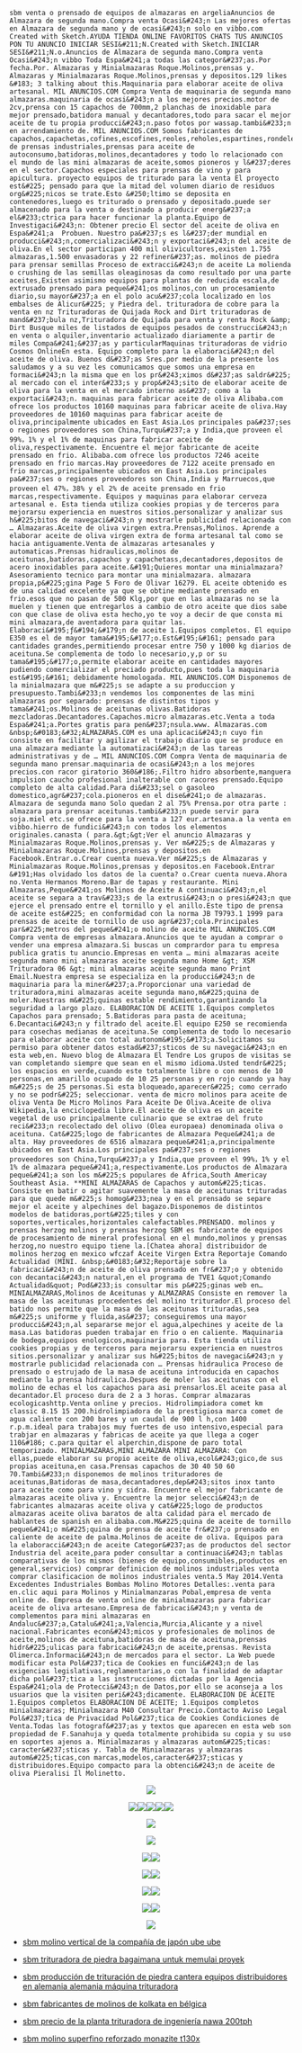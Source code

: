 
```
sbm venta o prensado de equipos de almazaras en argeliaAnuncios de Almazara de segunda mano.Compra venta Ocasi&#243;n Las mejores ofertas en Almazara de segunda mano y de ocasi&#243;n solo en vibbo.com Created with Sketch.AYUDA TIENDA ONLINE FAVORITOS CHATS TUS ANUNCIOS PON TU ANUNCIO INICIAR SESI&#211;N.Created with Sketch.INICIAR SESI&#211;N.o.Anuncios de Almazara de segunda mano.Compra venta Ocasi&#243;n vibbo Toda Espa&#241;a todas las categor&#237;as.Por fecha.Por. Almazaras y Minialmazaras Roque.Molinos,prensas y. Almazaras y Minialmazaras Roque.Molinos,prensas y depositos.129 likes &#183; 3 talking about this.Maquinaria para elaborar aceite de oliva artesanal. MIL ANUNCIOS.COM Compra Venta de maquinaria de segunda mano almazaras.maquinaria de ocasi&#243;n a los mejores precios.motor de 2cv,prensa con 15 capachos de 700mm,2 planchas de inoxidable para mejor prensado,batidora manual y decantadores,todo para sacar el mejor aceite de tu propia producci&#243;n.paso fotos por wassap.tambi&#233;n en arrendamiento de. MIL ANUNCIOS.COM Somos fabricantes de capachos,capachetas,cofines,escofines,reoles,reholes,espartines,rondeles,baleos,etc.Tambi&#233;n de prensas industriales,prensas para aceite de autoconsumo,batidoras,molinos,decantadores y todo lo relacionado con el mundo de las mini almazaras de aceite,somos pioneros y l&#237;deres en el sector.Capachos especiales para prensas de vino y para apicultura. proyecto equipos de triturado para la venta El proyecto est&#225; pensado para que la mitad del volumen diario de residuos org&#225;nicos se trate.Esto &#250;ltimo se deposita en contenedores,luego es triturado o prensado y depositado.puede ser almacenado para la venta o destinado a producir energ&#237;a el&#233;ctrica para hacer funcionar la planta.Equipo de Investigaci&#243;n: Obtener precio El sector del aceite de oliva en Espa&#241;a  Probuen. Nuestro pa&#237;s es l&#237;der mundial en producci&#243;n,comercializaci&#243;n y exportaci&#243;n del aceite de oliva.En el sector participan 400 mil olivicultores,existen 1.755 almazaras,1.500 envasadoras y 22 refiner&#237;as. molinos de piedra para prensar semillas Proceso de extracci&#243;n de aceite La molienda o crushing de las semillas oleaginosas da como resultado por una parte aceites,Existen asimismo equipos para plantas de reducida escala,de extrusado prensado para peque&#241;os molinos,con un procesamiento diario,su mayor&#237;a en el polo acu&#237;cola localizado en los embalses de Alicur&#225; y Piedra del. trituradora de cobre para la venta en nz Trituradoras de Quijada Rock and Dirt trituradoras de mand&#237;bula nz,Trituradora de Quijada para venta y renta Rock &amp; Dirt Busque miles de listados de equipos pesados de construcci&#243;n en venta o alquiler,inventario actualizado diariamente a partir de miles Compa&#241;&#237;as y particularMaquinas trituradoras de vidrio Cosmos OnlineEn esta. Equipo completo para la elaboraci&#243;n del aceite de oliva. Buenos d&#237;as Sres.por medio de la presente los saludamos y a su vez les comunicamos que somos una empresa en formaci&#243;n la misma que en los pr&#243;ximos d&#237;as saldr&#225; al mercado con el inter&#233;s y prop&#243;sito de elaborar aceite de oliva para la venta en el mercado interno as&#237; como a la exportaci&#243;n. maquinas para fabricar aceite de oliva Alibaba.com ofrece los productos 10160 maquinas para fabricar aceite de oliva.Hay proveedores de 10160 maquinas para fabricar aceite de oliva,principalmente ubicados en East Asia.Los principales pa&#237;ses o regiones proveedores son China,Turqu&#237;a y India,que proveen el 99%，1% y el 1% de maquinas para fabricar aceite de oliva,respectivamente. Encuentre el mejor fabricante de aceite prensado en frio. Alibaba.com ofrece los productos 7246 aceite prensado en frio marcas.Hay proveedores de 7122 aceite prensado en frio marcas,principalmente ubicados en East Asia.Los principales pa&#237;ses o regiones proveedores son China,India y Marruecos,que proveen el 47%，38% y el 2% de aceite prensado en frio marcas,respectivamente. Equipos y maquinas para elaborar cerveza artesanal e. Esta tienda utiliza cookies propias y de terceros para mejorarsu experiencia en nuestros sitios.personalizar y analizar sus h&#225;bitos de navegaci&#243;n y mostrarle publicidad relacionada con … Almazaras.Aceite de oliva virgen extra.Prensas,Molinos. Aprende a elaborar aceite de oliva virgen extra de forma artesanal tal como se hacia antiguamente.Venta de almazaras artesanales y automaticas.Prensas hidraulicas,molinos de aceitunas,batidoras,capachos y capachetass,decantadores,depositos de acero inoxidables para aceite.&#191;Quieres montar una minialmazara? Asesoramiento tecnico para montar una minialmazara. almazara propia,p&#225;gina Page 5 Foro de Olivar 16279. EL aceite obtenido es de una calidad excelente ya que se obtine mediante prensado en frio.esos que no pasan de 500 Klg,por que en las almazaras no se la muelen y tienen que entregarlos a cambio de otro aceite que dios sabe con que clase de oliva esta hecho,yo te voy a decir de que consta mi mini almazara,de aventadora para quitar las. Elaboraci&#195;ƒ&#194;&#179;n de aceite 1.Equipos completos. El equipo E350 es el de mayor tama&#195;&#177;o.Est&#195;&#161; pensado para cantidades grandes,permitiendo procesar entre 750 y 1000 kg diarios de aceituna.Se complementa de todo lo necesario,y,p or su tama&#195;&#177;o,permite elaborar aceite en cantidades mayores pudiendo comercializar el preciado producto,pues toda la maquinaria est&#195;&#161; debidamente homologada. MIL ANUNCIOS.COM Disponemos de la minialmazara que m&#225;s se adapte a su produccion y presupuesto.Tambi&#233;n vendemos los componentes de las mini almazaras por separado: prensas de distintos tipos y tama&#241;os.Molinos de aceitunas olivas.Batidoras mezcladoras.Decantadores.Capachos.micro almazaras.etc.Venta a toda Espa&#241;a.Portes gratis para pen&#237;nsula.www. Almazaras.com &nbsp;&#0183;&#32;ALMAZARAS.COM es una aplicaci&#243;n cuyo fin consiste en facilitar y agilizar el trabajo diario que se produce en una almazara mediante la automatizaci&#243;n de las tareas administrativas y de … MIL ANUNCIOS.COM Compra Venta de maquinaria de segunda mano prensar.maquinaria de ocasi&#243;n a los mejores precios.con racor giratorio 360&#186;.Filtro hidro absorbente,manguera impulsion caucho profesional inalterable con racores prensado.Equipo completo de alta calidad.Para di&#233;sel o gasoleo domestico,agr&#237;cola.pioneros en el dise&#241;o de almazaras. Almazara de segunda mano Solo quedan 2 al 75% Prensa.por otra parte : almazara para prensar aceitunas.tambi&#233;n puede servir para soja.miel etc.se ofrece para la venta a 127 eur.artesana.a la venta en vibbo.hierro de fundici&#243;n con todos los elementos originales.canasta ( para.&gt;&gt;Ver el anuncio Almazaras y Minialmazaras Roque.Molinos,prensas y. Ver m&#225;s de Almazaras y Minialmazaras Roque.Molinos,prensas y depositos.en Facebook.Entrar.o.Crear cuenta nueva.Ver m&#225;s de Almazaras y Minialmazaras Roque.Molinos,prensas y depositos.en Facebook.Entrar &#191;Has olvidado los datos de la cuenta? o.Crear cuenta nueva.Ahora no.Venta Hermanos Moreno.Bar de tapas y restaurante. Mini Almazaras,Peque&#241;os Molinos de Aceite A continuaci&#243;n,el aceite se separa a trav&#233;s de la extrusi&#243;n o presi&#243;n que ejerce el prensado entre el tornillo y el anillo.Este tipo de prensa de aceite est&#225; en conformidad con la norma JB T9793.1 1999 para prensas de aceite de tornillo de uso agr&#237;cola.Principales par&#225;metros del peque&#241;o molino de aceite MIL ANUNCIOS.COM Compra venta de empresas almazara.Anuncios que te ayudan a comprar o vender una empresa almazara.Si buscas un comprardor para tu empresa publica gratis tu anuncio.Empresas en venta … mini almazaras aceite segunda mano mini almazaras aceite segunda mano Home &gt; XSM Trituradora 06 &gt; mini almazaras aceite segunda mano Print Email.Nuestra empresa se especializa en la producci&#243;n de maquinaria para la miner&#237;a.Proporcionar una variedad de trituradora,mini almazaras aceite segunda mano,m&#225;quina de moler.Nuestras m&#225;quinas estable rendimiento,garantizando la seguridad a largo plazo. ELABORACION DE ACEITE 1.Equipos completos Capachos para prensado; 5.Batidoras para pasta de aceituna; 6.Decantaci&#243;n y filtrado del aceite.El equipo E250 se recomienda para cosechas medianas de aceituna.Se complementa de todo lo necesario para elaborar aceite con total autonom&#195;&#173;a.Solicitamos su permiso para obtener datos estad&#237;sticos de su navegaci&#243;n en esta web,en. Nuevo blog de Almazara El Tendre Los grupos de visitas se van completando siempre que sean en el mismo idioma.Usted tendr&#225; los espacios en verde,cuando este totalmente libre o con menos de 10 personas,en amarillo ocupado de 10 25 personas y en rojo cuando ya hay m&#225;s de 25 personas.Si esta bloqueado,aparecer&#225; como cerrado y no se podr&#225; seleccionar. venta de micro molinos para aceite de oliva Venta De Micro Molinos Para Aceite De Oliva.Aceite de oliva Wikipedia,la enciclopedia libre.El aceite de oliva es un aceite vegetal de uso principalmente culinario que se extrae del fruto reci&#233;n recolectado del olivo (Olea europaea) denominada oliva o aceituna. Cat&#225;logo de fabricantes de Almazara Peque&#241;a de alta. Hay proveedores de 6516 almazara peque&#241;a,principalmente ubicados en East Asia.Los principales pa&#237;ses o regiones proveedores son China,Turqu&#237;a y India,que proveen el 99%，1% y el 1% de almazara peque&#241;a,respectivamente.Los productos de Almazara peque&#241;a son los m&#225;s populares de Africa,South Americay Southeast Asia. **MINI ALMAZARAS de Capachos y autom&#225;ticas. Consiste en batir o agitar suavemente la masa de aceitunas trituradas para que quede m&#225;s homog&#233;nea y en el prensado se separe mejor el aceite y alpechines del bagazo.Disponemos de distintos modelos de batidoras,port&#225;tiles y con soportes,verticales,horizontales calefactables.PRENSADO. molinos y prensas herzog molinos y prensas herzog SBM es fabricante de equipos de procesamiento de mineral profesional en el mundo,molinos y prensas herzog,no nuestro equipo tiene la.[Chatea ahora] distribuidor de molinos herzog en mexico wfczaf Aceite Virgen Extra Reportaje Comando Actualidad (MINI. &nbsp;&#0183;&#32;Reportaje sobre la fabricaci&#243;n de aceite de oliva prensado en fr&#237;o y obtenido con decantaci&#243;n natural,en el programa de TVE1 &quot;Comando Actualidad&quot; Pod&#233;is consultar mis p&#225;ginas web en… MINIALMAZARAS,Molinos de Aceitunas y ALMAZARAS Consiste en remover la masa de las aceitunas procedentes del molino triturador.El proceso del batido nos permite que la masa de las aceitunas trituradas,sea m&#225;s uniforme y fluida,as&#237; conseguiremos una mayor producci&#243;n,al separarse mejor el agua,alpechines y aceite de la masa.Las batidoras pueden trabajar en frio o en caliente. Maquinaria de bodega,equipos enologicos,maquinaria para. Esta tienda utiliza cookies propias y de terceros para mejorarsu experiencia en nuestros sitios.personalizar y analizar sus h&#225;bitos de navegaci&#243;n y mostrarle publicidad relacionada con … Prensas hidraulica Proceso de prensado o estrujado de la masa de aceituna introducida en capachos mediante la prensa hidraulica.Despues de moler las aceitunas con el molino de echas el los capachos para asi prensarlos.El aceite pasa al decantador.El proceso dura de 2 a 3 horas. Comprar almazaras ecologicashttp.Venta online y precios. Hidrolimpiadora comet km classic 8.15 15 200.hidrolimpiadora de la prestigiosa marca comet de agua caliente con 200 bares y un caudal de 900 l h,con 1400 r.p.m.ideal para trabajos muy fuertes de uso intensivo,especial para trabjar en almazaras y fabricas de aceite ya que llega a coger 110&#186; c.para quitar el alperchin,dispone de paro total temporizado. MINIALMAZARAS,MINI ALMAZARA MINI ALMAZARA: Con ellas,puede elaborar su propio aceite de oliva,ecol&#243;gico,de sus propias aceituna,en casa.Prensas capachos de 30 40 50 60 70.Tambi&#233;n disponemos de molinos trituradores de aceitunas,Batidoras de masa,decantadores,dep&#243;sitos inox tanto para aceite como para vino y sidra. Encuentre el mejor fabricante de almazaras aceite oliva y. Encuentre la mejor selecci&#243;n de fabricantes almazaras aceite oliva y cat&#225;logo de productos almazaras aceite oliva baratos de alta calidad para el mercado de hablantes de spanish en alibaba.com.M&#225;quina de aceite de tornillo peque&#241;o m&#225;quina de prensa de aceite fr&#237;o prensado en caliente de aceite de palma.Molinos de aceite de oliva. Equipos para la elaboracci&#243;n de aceite Categor&#237;as de productos del sector Industria del aceite,para poder consultar a continuaci&#243;n tablas comparativas de los mismos (bienes de equipo,consumibles,productos en general,servicios) comprar definicion de molinos industriales venta comprar clasificacion de molinos industriales venta.5 May 2014.Venta Excedentes Industriales Bombas Molino Motores Detalles:.venta para en.clic aqui para Molinos y Minialmanzaras Pobal,empresa de venta online de. Empresa de venta online de minialmazaras para fabricar aceite de oliva artesano.Empresa de fabricaci&#243;n y venta de complementos para mini almazaras en Andaluc&#237;a,Catalu&#241;a,Valencia,Murcia,Alicante y a nivel nacional.Fabricantes econ&#243;micos y profesionales de molinos de aceite,molinos de aceituna,batidoras de masa de aceituna,prensas hidr&#225;ulicas para fabricaci&#243;n de aceite,prensas. Revista Olimerca.Informaci&#243;n de mercados para el sector. La Web puede modificar esta Pol&#237;tica de Cookies en funci&#243;n de las exigencias legislativas,reglamentarias,o con la finalidad de adaptar dicha pol&#237;tica a las instrucciones dictadas por la Agencia Espa&#241;ola de Protecci&#243;n de Datos,por ello se aconseja a los usuarios que la visiten peri&#243;dicamente. ELABORACION DE ACEITE 1.Equipos completos ELABORACION DE ACEITE; 1.Equipos completos minialmazaras; Minialmazara M40 Consultar Precio.Contacto Aviso Legal Pol&#237;tica de Privacidad Pol&#237;tica de Cookies Condiciones de Venta.Todas las fotograf&#237;as y textos que aparecen en esta web son propiedad de F.Sanahuja y queda totalmente prohibida su copia y su uso en soportes ajenos a. Minialmazaras y almazaras autom&#225;ticas: caracter&#237;sticas y. Tabla de Minialmazaras y almazaras autom&#225;ticas,con marcas,modelos,caracter&#237;sticas y distribuidores.Equipo compacto para la obtenci&#243;n de aceite de oliva Pieralisi Il Molinetto. 
```

<div align="center">

<a href="https://es-crusher.shibang-china.com/github&k=sbm+venta+o+prensado+de+equipos+de+almazaras+en+argelia"><img src="https://static.shibang-china.com/es/crusher/logo.jpg"></a>

<a href="https://es-crusher.shibang-china.com/github&k=sbm+venta+o+prensado+de+equipos+de+almazaras+en+argelia"><img src="https://static.shibang-china.com/es/crusher/index.jpg"></a><a href="https://es-crusher.shibang-china.com/material.htmlgithub&k=sbm+venta+o+prensado+de+equipos+de+almazaras+en+argelia"><img src="https://static.shibang-china.com/es/crusher/material.jpg"></a><a href="https://es-crusher.shibang-china.com/application.htmlgithub&k=sbm+venta+o+prensado+de+equipos+de+almazaras+en+argelia"><img src="https://static.shibang-china.com/es/crusher/application.jpg"></a><a href="https://es-crusher.shibang-china.com/aboutus.htmlgithub&k=sbm+venta+o+prensado+de+equipos+de+almazaras+en+argelia"><img src="https://static.shibang-china.com/es/crusher/aboutus.jpg"></a><a href="https://es-crusher.shibang-china.com/contact.htmlgithub&k=sbm+venta+o+prensado+de+equipos+de+almazaras+en+argelia"><img src="https://static.shibang-china.com/es/crusher/contact.jpg"></a>

<a href="https://es-crusher.shibang-china.com/github&k=sbm+venta+o+prensado+de+equipos+de+almazaras+en+argelia"><img src="https://static.shibang-china.com/es/crusher/banner.jpg"></a>

<a href="https://swt.shibang-china.com/github&k=sbm+venta+o+prensado+de+equipos+de+almazaras+en+argelia"><img src="https://static.shibang-china.com/es/crusher/text.jpg"></a>

<a href="https://swt.shibang-china.com/github&k=sbm+venta+o+prensado+de+equipos+de+almazaras+en+argelia"><img src="https://static.shibang-china.com/es/crusher/chat.jpg"></a><a href="https://es-crusher.shibang-china.com/contact.htmlgithub&k=sbm+venta+o+prensado+de+equipos+de+almazaras+en+argelia"><img src="https://static.shibang-china.com/es/crusher/message.jpg"></a>

<a href="https://es-crusher.shibang-china.com/products/pe.htmlgithub&k=sbm+venta+o+prensado+de+equipos+de+almazaras+en+argelia"><img src="https://static.shibang-china.com/es/crusher/pe.jpg"></a><a href="https://es-crusher.shibang-china.com/products/pf.htmlgithub&k=sbm+venta+o+prensado+de+equipos+de+almazaras+en+argelia"><img src="https://static.shibang-china.com/es/crusher/pf.jpg"></a>

<a href="https://es-crusher.shibang-china.com/products/hpt.htmlgithub&k=sbm+venta+o+prensado+de+equipos+de+almazaras+en+argelia"><img src="https://static.shibang-china.com/es/crusher/hpt.jpg"></a><a href="https://es-crusher.shibang-china.com/products/vsi.htmlgithub&k=sbm+venta+o+prensado+de+equipos+de+almazaras+en+argelia"><img src="https://static.shibang-china.com/es/crusher/vsi.jpg"></a>

<a href="https://es-crusher.shibang-china.com/products/klv.htmlgithub&k=sbm+venta+o+prensado+de+equipos+de+almazaras+en+argelia"><img src="https://static.shibang-china.com/es/crusher/klv.jpg"></a><a href="https://es-crusher.shibang-china.com/products/portable.htmlgithub&k=sbm+venta+o+prensado+de+equipos+de+almazaras+en+argelia"><img src="https://static.shibang-china.com/es/crusher/portable.jpg"></a>

<a href="https://swt.shibang-china.com/github&k=sbm+venta+o+prensado+de+equipos+de+almazaras+en+argelia"><img src="https://static.shibang-china.com/es/crusher/case.jpg"></a>

</div>


* [sbm molino vertical de la compañía de japón ube ube](sbm%20molino%20vertical%20de%20la%20compa%C3%B1%C3%ADa%20de%20jap%C3%B3n%20ube%20ube.md)

* [sbm trituradora de piedra bagaimana untuk memulai proyek](sbm%20trituradora%20de%20piedra%20bagaimana%20untuk%20memulai%20proyek.md)

* [sbm producción de trituración de piedra cantera equipos distribuidores en alemania alemania máquina trituradora](sbm%20producci%C3%B3n%20de%20trituraci%C3%B3n%20de%20piedra%20cantera%20equipos%20distribuidores%20en%20alemania%20alemania%20m%C3%A1quina%20trituradora.md)

* [sbm fabricantes de molinos de kolkata en bélgica](sbm%20fabricantes%20de%20molinos%20de%20kolkata%20en%20b%C3%A9lgica.md)

* [sbm precio de la planta trituradora de ingeniería nawa 200tph](sbm%20precio%20de%20la%20planta%20trituradora%20de%20ingenier%C3%ADa%20nawa%20200tph.md)

* [sbm molino superfino reforzado monazite t130x](sbm%20molino%20superfino%20reforzado%20monazite%20t130x.md)